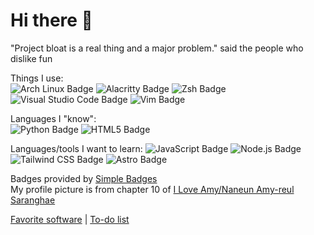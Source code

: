 # Hi there 👋

"Project bloat is a real thing and a major problem." said the people who dislike fun  

Things I use:  
![Arch Linux Badge](https://img.shields.io/badge/Arch%20Linux-1793D1?logo=archlinux&logoColor=fff&style=flat-square) ![Alacritty Badge](https://img.shields.io/badge/Alacritty-F46D01?logo=alacritty&logoColor=fff&style=flat-square) ![Zsh Badge](https://img.shields.io/badge/Zsh-F15A24?logo=zsh&logoColor=fff&style=flat-square)  
![Visual Studio Code Badge](https://img.shields.io/badge/Visual%20Studio%20Code-007ACC?logo=visualstudiocode&logoColor=fff&style=flat-square) ![Vim Badge](https://img.shields.io/badge/Vim-019733?logo=vim&logoColor=fff&style=flat-square)  

Languages I "know":  
![Python Badge](https://img.shields.io/badge/Python-3776AB?logo=python&logoColor=fff&style=flat-square) ![HTML5 Badge](https://img.shields.io/badge/HTML5-E34F26?logo=html5&logoColor=fff&style=flat-square)  

Languages/tools I want to learn:
![JavaScript Badge](https://img.shields.io/badge/JavaScript-F7DF1E?logo=javascript&logoColor=000&style=plastic) ![Node.js Badge](https://img.shields.io/badge/Node.js-5FA04E?logo=nodedotjs&logoColor=fff&style=plastic)  
![Tailwind CSS Badge](https://img.shields.io/badge/Tailwind%20CSS-06B6D4?logo=tailwindcss&logoColor=fff&style=plastic) ![Astro Badge](https://img.shields.io/badge/Astro-BC52EE?logo=astro&logoColor=fff&style=plastic)  

Badges provided by [Simple Badges](https://badges.pages.dev/)  
My profile picture is from chapter 10 of [I Love Amy/Naneun Amy-reul Saranghae](https://anilist.co/manga/155471/Naneun-Amyreul-Saranghae/)

[Favorite software](software.md) | [To-do list](todo.md)
